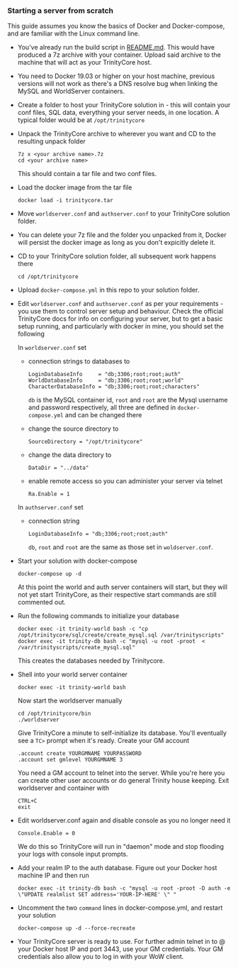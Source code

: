 ### Starting a server from scratch

This guide assumes you know the basics of Docker and Docker-compose, and are familiar with the Linux command line.

- You've already run the build script in [README.md](./README.md). This would have produced a 7z archive with your container. Upload said archive to the machine that will act as your TrinityCore host.

- You need to Docker 19.03 or higher on your host machine, previous versions will not work as there's a DNS resolve bug when linking the MySQL and WorldServer containers.

 - Create a folder to host your TrinityCore solution in - this will contain your conf files, SQL data, everything your server needs, in one location. A typical folder would be at `/opt/trinitycore`
 
- Unpack the TrinityCore archive to wherever you want and CD to the resulting unpack folder 
      
      7z x <your archive name>.7z
      cd <your archive name>
  
  This should contain a tar file and two conf files.
  
- Load the docker image from the tar file

      docker load -i trinitycore.tar
 
 - Move `worldserver.conf` and `authserver.conf` to your TrinityCore solution folder.
 
 - You can delete your 7z file and the folder you unpacked from it, Docker will persist the docker image as long as you don't expicitly delete it. 
 
 - CD to your TrinityCore solution folder, all subsequent work happens there
 
       cd /opt/trinitycore
 
 - Upload `docker-compose.yml` in this repo to your solution folder.

  - Edit `worldserver.conf` and `authserver.conf` as per your requirements - you use them to control server setup and behaviour. Check the official TrinityCore docs for info on configuring your server, but to get a basic setup running, and particularly with docker in mine, you should set the following 
  
      In `worldserver.conf` set
      
      - connection strings to databases to

            LoginDatabaseInfo     = "db;3306;root;root;auth"
            WorldDatabaseInfo     = "db;3306;root;root;world"
            CharacterDatabaseInfo = "db;3306;root;root;characters"
        
        `db` is the MySQL container id, `root` and `root` are the Mysql username and password respectively, all three are defined in `docker-compose.yml` and can be changed there

      - change the source directory to
      
            SourceDirectory = "/opt/trinitycore"

      - change the data directory to
      
            DataDir = "../data"
            
      - enable remote access so you can administer your server via telnet

            Ra.Enable = 1
          
      In `authserver.conf` set   
      
      - connection string 
      
            LoginDatabaseInfo = "db;3306;root;root;auth"
      
        `db`, `root` and `root` are the same as those set in `woldserver.conf`.

- Start your solution with docker-compose

      docker-compose up -d
  
  At this point the world and auth server containers will start, but they will not yet start TrinityCore, as their respective start commands are still commented out.
      
- Run the following commands to initialize your database      

      docker exec -it trinity-world bash -c "cp /opt/trinitycore/sql/create/create_mysql.sql /var/trinityscripts"
      docker exec -it trinity-db bash -c "mysql -u root -proot  < /var/trinityscripts/create_mysql.sql"
      
  This creates the databases needed by Trinitycore.    
    
- Shell into your world server container 

      docker exec -it trinity-world bash
   
   Now start the worldserver manually
   
      cd /opt/trinitycore/bin
      ./worldserver
      
   Give TrinityCore a minute to self-initialize its database. You'll eventually see a `TC>` prompt when it's ready. Create your GM account
   
      .account create YOURGMNAME YOURPASSWORD
      .account set gmlevel YOURGMNAME 3
    
    You need a GM account to telnet into the server. While you're here you can create other user accounts or do general Trinity house keeping. Exit worldserver and container with 
    
      CTRL+C
      exit
      
- Edit worldserver.conf again and disable console as you no longer need it

      Console.Enable = 0
      
   We do this so TrinityCore will run in "daemon" mode and stop flooding your logs with console input prompts.

- Add your realm IP to the auth database. Figure out your Docker host machine IP and then run

      docker exec -it trinity-db bash -c "mysql -u root -proot -D auth -e \"UPDATE realmlist SET address='YOUR-IP-HERE' \" "  
      
- Uncomment the two `command` lines in docker-compose.yml, and restart your solution
      
      docker-compose up -d --force-recreate

- Your TrinityCore server is ready to use.  For further admin telnet in to @ your Docker host IP and port 3443, use your GM credentials. Your GM credentials also allow you to log in with your WoW client.
